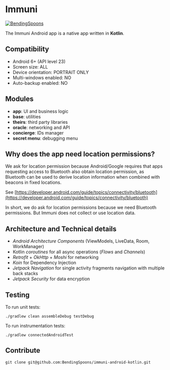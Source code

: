 # Immuni

[![BendingSpoons](https://circleci.com/gh/BendingSpoons/immuni-android-kotlin/tree/development.svg?style=shield&circle-token=0b0aa06338169222b8c4ad28a0aa1026052521c3)](https://app.circleci.com/pipelines/github/BendingSpoons/immuni-android-kotlin)

The Immuni Android app is a native app written in **Kotlin**.

Compatibility
-------------  

- Android 6+ (API level 23)
- Screen size: ALL  
- Device orientation: PORTRAIT ONLY
- Multi-windows enabled: NO
- Auto-backup enabled: NO

## Modules

 - **app**: UI and business logic
 - **base**: utilities
 - **theirs**: third party libraries
 - **oracle**: networking and API
 - **concierge**: IDs manager
 - **secret menu**: debugging menu

## Why does the app need location permissions?

We ask for location permission because Android/Google requires that apps requesting access to Bluetooth also obtain location permission, as Bluetooth can be used to derive location information when combined with beacons in fixed locations.

See [https://developer.android.com/guide/topics/connectivity/bluetooth](https://developer.android.com/guide/topics/connectivity/bluetooth)

In short, we do ask for location permissions because we need Bluetooth permissions. But Immuni does not collect or use location data.


## Architecture and Technical details

- *Android Architecture Components* (ViewModels, LiveData, Room, WorkManager) 
- Kotlin *coroutines* for all async operations (*Flows* and *Channels*)
- *Retrofit* + *OkHttp* + *Moshi* for networking
- *Koin* for Dependency Injection
- *Jetpack Navigation* for single activity fragments navigation with multiple back stacks
- *Jetpack Security* for data encryption

Testing
-------------

To run unit tests:
```
./gradlew clean assembleDebug testDebug
```
To run instrumentation tests:
```
./gradlew connectedAndroidTest
```

## Contribute


```
git clone git@github.com:BendingSpoons/immuni-android-kotlin.git
```
